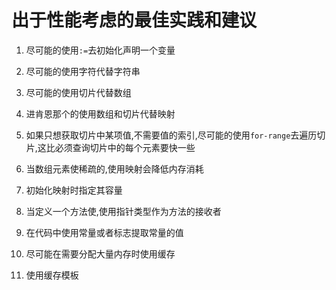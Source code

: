 # 出于性能考虑的最佳实践和建议

1. 尽可能的使用`:=`去初始化声明一个变量

2. 尽可能的使用字符代替字符串

3. 尽可能的使用切片代替数组

4. 进肯恩那个的使用数组和切片代替映射

5. 如果只想获取切片中某项值,不需要值的索引,尽可能的使用`for-range`去遍历切片,这比必须查询切片中的每个元素要快一些

6. 当数组元素使稀疏的,使用映射会降低内存消耗

7. 初始化映射时指定其容量

8. 当定义一个方法使,使用指针类型作为方法的接收者

9. 在代码中使用常量或者标志提取常量的值

10. 尽可能在需要分配大量内存时使用缓存

11. 使用缓存模板